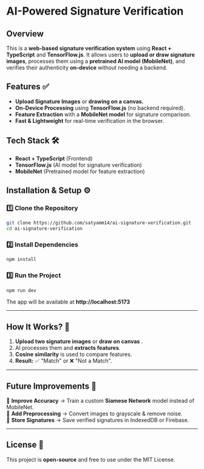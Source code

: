 # AI-Powered Signature Verification

## Overview

This is a **web-based signature verification system** using **React + TypeScript** and **TensorFlow.js**. It allows users to **upload or draw signature images**, processes them using a **pretrained AI model (MobileNet)**, and verifies their authenticity **on-device** without needing a backend.

## Features ✅

- **Upload Signature Images** or **drawing on a canvas.**
- **On-Device Processing** using **TensorFlow.js** (no backend required).
- **Feature Extraction** with a **MobileNet model** for signature comparison.
- **Fast & Lightweight** for real-time verification in the browser.

## Tech Stack 🛠️

- **React + TypeScript** (Frontend)
- **TensorFlow.js** (AI model for signature verification)
- **MobileNet** (Pretrained model for feature extraction)

## Installation & Setup ⚙️

### 1️⃣ Clone the Repository

```sh
git clone https://github.com/satyamm14/ai-signature-verification.git
cd ai-signature-verification
```

### 2️⃣ Install Dependencies

```sh
npm install
```

### 3️⃣ Run the Project

```sh
npm run dev
```

The app will be available at **http://localhost:5173**

---

## How It Works? 🤔

1. **Upload two signature images** or **draw on canvas** .
2. AI processes them and **extracts features**.
3. **Cosine similarity** is used to compare features.
4. **Result:** ✅ "Match" or ❌ "Not a Match".

---

## Future Improvements 🚀

🔹 **Improve Accuracy** → Train a custom **Siamese Network** model instead of MobileNet.  
🔹 **Add Preprocessing** → Convert images to grayscale & remove noise.  
🔹 **Store Signatures** → Save verified signatures in IndexedDB or Firebase.

---

## License 📜

This project is **open-source** and free to use under the MIT License.
